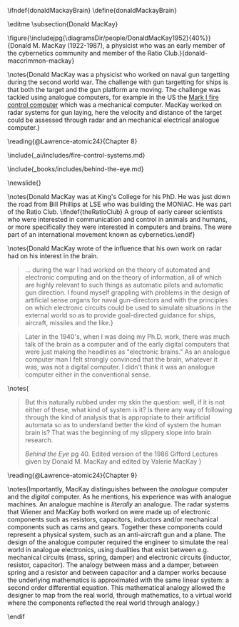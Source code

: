 \ifndef{donaldMackayBrain}
\define{donaldMackayBrain}

\editme
\subsection{Donald MacKay}

\figure{\includejpg{\diagramsDir/people/DonaldMacKay1952}{40%}}{Donald M. MacKay (1922-1987), a physicist who was an early member of the cybernetics community and member of the Ratio Club.}{donald-maccrimmon-mackay}

\notes{Donald MacKay was a physicist who worked on naval gun targetting during the second world war. The challenge with gun targetting for ships is that both the target and the gun platform are moving. The challenge was tackled using analogue computers, for example in the US the [Mark I fire control computer](https://en.wikipedia.org/wiki/Mark_I_Fire_Control_Computer) which was a mechanical computer. MacKay worked on radar systems for gun laying, here the velocity and distance of the target could be assessed through radar and an mechanical electrical analogue computer.}

\reading{@Lawrence-atomic24}{Chapter 8}

\include{_ai/includes/fire-control-systems.md}

\include{_books/includes/behind-the-eye.md}

\newslide{}

\notes{Donald MacKay was at King's College for his PhD. He was just down the road from Bill Phillips at LSE who was building the MONIAC. He was part of the Ratio Club. \ifndef{theRatioClub} A group of early career scientists who were interested in communication and control in animals and humans, or more specifically they were interested in computers and brains. The were part of an international movement known as cybernetics.\endif}

\notes{Donald MacKay wrote of the influence that his own work on radar had on
his interest in the brain.

> ... during the war I had worked on the theory of automated and
> electronic computing and on the theory of information, all of which
> are highly relevant to such things as automatic pilots and automatic
> gun direction. I found myself grappling with problems in the design of
> artificial sense organs for naval gun-directors and with the
> principles on which electronic circuits could be used to simulate
> situations in the external world so as to provide goal-directed
> guidance for ships, aircraft, missiles and the like.}

> Later in the 1940's, when I was doing my Ph.D. work, there was much
> talk of the brain as a computer and of the early digital computers
> that were just making the headlines as "electronic brains." As an
> analogue computer man I felt strongly convinced that the brain,
> whatever it was, was not a digital computer. I didn't think it was an
> analogue computer either in the conventional sense.

\notes{
> But this naturally rubbed under my skin the question: well, if it is
> not either of these, what kind of system is it? Is there any way of
> following through the kind of analysis that is appropriate to their
> artificial automata so as to understand better the kind of system the
> human brain is? That was the beginning of my slippery slope into brain
> research.
>
> *Behind the Eye* pg 40. Edited version of the 1986 Gifford Lectures given by Donald M. MacKay and edited by Valerie MacKay
}

\reading{@Lawrence-atomic24}{Chapter 9}

\notes{Importantly, MacKay distinguishes between the *analogue*
computer and the *digital* computer. As he mentions, his experience
was with analogue machines. An analogue machine is *literally* an
analogue. The radar systems that Wiener and MacKay both worked on were
made up of electronic components such as resistors, capacitors, inductors and/or  mechanical components such as cams and gears. Together these components could represent a physical system, such as an
anti-aircraft gun and a plane. The design of the analogue computer
required the engineer to simulate the real world in analogue
electronics, using dualities that exist between e.g. mechanical
circuits (mass, spring, damper) and electronic circuits (inductor,
resistor, capacitor). The analogy between mass and a damper, between
spring and a resistor and between capacitor and a damper works because
the underlying mathematics is approximated with the same linear
system: a second order differential equation. This mathematical
analogy allowed the designer to map from the real world, through
mathematics, to a virtual world where the components reflected the
real world through analogy.}


\endif
